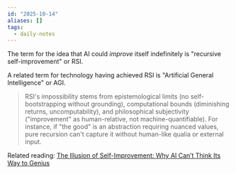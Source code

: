 ```yaml
---
id: "2025-10-14"
aliases: []
tags:
  - daily-notes
---
```


The term for the idea that AI could _improve_ itself indefinitely is "recursive self-improvement" or RSI.

A related term for technology having achieved RSI is "Artificial General Intelligence" or AGI.

> RSI's impossibility stems from epistemological limits (no self-bootstrapping without grounding), computational bounds (diminishing returns, uncomputability), and philosophical subjectivity ("improvement" as human-relative, not machine-quantifiable). For instance, if "the good" is an abstraction requiring nuanced values, pure recursion can't capture it without human-like qualia or external input.

Related reading:
[The Illusion of Self-Improvement: Why AI Can’t Think Its Way to Genius](https://medium.com/@vishalmisra/the-illusion-of-self-improvement-why-ai-cant-think-its-way-to-genius-a355ef3e9fd5)

